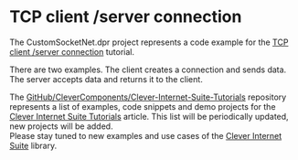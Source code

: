 # TCP client /server connection

The CustomSocketNet.dpr project represents a code example for the [TCP client /server connection](https://github.com/CleverComponents/Clever-Internet-Suite-Tutorials/tree/master/.net/CustomSocketNet) tutorial.   

There are two examples. The client creates a connection and sends data. The server accepts data and returns it to the client.   

The [GitHub/CleverComponents/Clever-Internet-Suite-Tutorials](https://github.com/CleverComponents/Clever-Internet-Suite-Tutorials) repository represents a list of examples, code snippets and demo projects for the [Clever Internet Suite Tutorials](https://www.clevercomponents.com/articles/article035/) article. This list will be periodically updated, new projects will be added.   
Please stay tuned to new examples and use cases of the [Clever Internet Suite](https://www.clevercomponents.com/products/inetsuite/) library.
